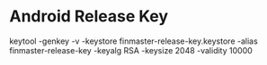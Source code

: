 # Android Release Key

keytool -genkey -v -keystore finmaster-release-key.keystore -alias finmaster-release-key -keyalg RSA -keysize 2048 -validity 10000

